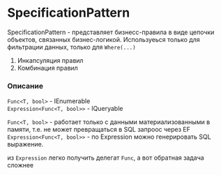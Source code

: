 # SpecificationPattern

SpecificationPattern - представляет бизнесс-правила в виде цепочки объектов, связанных бизнес-логикой.
Используеься только для фильтрации данных, только для `Where(...)`

1. Инкапсуляция правил
2. Комбинация правил



### Описание

`Func<T, bool>` - IEnumerable </br>
`Expression<Func<T, bool>>` - IQueryable

`Func<T, bool>` - работает только с данными материализованными в памяти, т.е. не может превращаться в SQL запроос через EF
`Expression<Func<T, bool>>` - по Expression можно генерировать SQL выражение.

из `Expression` легко получить делегат `Func`, а вот обратная задача сложнее


